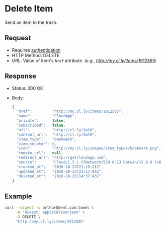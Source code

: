 # Delete Item

Send an item to the trash.

## Request

- Requires [authentication](https://github.com/cloudapp/api/blob/master/README.md#authentication)
- HTTP Method: DELETE
- URL: Value of item's `href` attribute. _(e.g., http://my.cl.ly/items/1912565)_

## Response

- Status: 200 OK
- Body:

  ```js
  {
    "href":         "http://my.cl.ly/items/1912565",
    "name":         "CloudApp",
    "private":      false,
    "subscribed":   false,
    "url":          "http://cl.ly/2wt6",
    "content_url":  "http://cl.ly/2wt6",
    "item_type":    "bookmark",
    "view_counter": 0,
    "icon":         "http://my.cl.ly/images/item_types/bookmark.png",
    "remote_url":   null,
    "redirect_url": "http://getcloudapp.com",
    "source":       "Cloud/1.5.1 CFNetwork/520.0.13 Darwin/11.0.0 (x86_64) (MacBookPro5%2C5)",
    "created_at":   "2010-10-23T21:15:21Z",
    "updated_at":   "2010-10-23T21:17:04Z",
    "deleted_at":   "2010-10-25T14:37:43Z"
  }
  ```

## Example

```bash
curl --digest -u arthur@dent.com:towel \
     -H "Accept: application/json" \
     -X DELETE \
     "http://my.cl.ly/items/1912565"
```